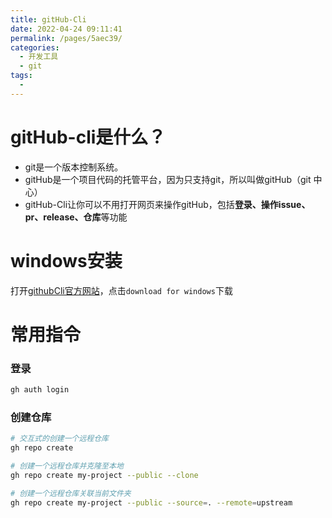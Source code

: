 ```yaml
---
title: gitHub-Cli
date: 2022-04-24 09:11:41
permalink: /pages/5aec39/
categories:
  - 开发工具
  - git
tags:
  - 
---
```


# gitHub-cli是什么？

-   git是一个版本控制系统。
-   gitHub是一个项目代码的托管平台，因为只支持git，所以叫做gitHub（git 中心）
-   gitHub-Cli让你可以不用打开网页来操作gitHub，包括**登录、操作issue、pr、release、仓库**等功能

# windows安装
打开[githubCli官方网站](https://cli.github.com/)，点击`download for windows`下载


# 常用指令

### 登录
```bash
gh auth login
```

###  创建仓库
```bash
# 交互式的创建一个远程仓库
gh repo create

# 创建一个远程仓库并克隆至本地
gh repo create my-project --public --clone

# 创建一个远程仓库关联当前文件夹
gh repo create my-project --public --source=. --remote=upstream
```